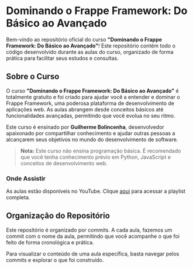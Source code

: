 # Dominando o Frappe Framework: Do Básico ao Avançado

Bem-vindo ao repositório oficial do curso **"Dominando o Frappe Framework: Do Básico ao Avançado"**! Este repositório contém todo o código desenvolvido durante as aulas do curso, organizado de forma prática para facilitar seus estudos e consultas.

## Sobre o Curso

O curso **"Dominando o Frappe Framework: Do Básico ao Avançado"** é totalmente gratuito e foi criado para ajudar você a entender e dominar o Frappe Framework, uma poderosa plataforma de desenvolvimento de aplicações web. As aulas abrangem desde conceitos básicos até funcionalidades avançadas, permitindo que você evolua no seu ritmo.

Este curso é ensinado por **Guilherme Bolincenha**, desenvolvedor apaixonado por compartilhar conhecimento e ajudar outras pessoas a alcançarem seus objetivos no mundo do desenvolvimento de software.

> **Nota:** Este curso não ensina programação básica. É recomendado que você tenha conhecimento prévio em Python, JavaScript e conceitos de desenvolvimento web.

### Onde Assistir

As aulas estão disponíveis no YouTube. Clique [aqui](https://www.youtube.com/@gbolincenha) para acessar a playlist completa.

## Organização do Repositório

Este repositório é organizado por commits. A cada aula, fazemos um commit com o nome da aula, permitindo que você acompanhe o que foi feito de forma cronológica e prática.

Para visualizar o conteúdo de uma aula específica, basta navegar pelos commits e explorar o que foi construído.
